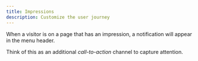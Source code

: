 ```yaml
---
title: Impressions
description: Customize the user journey
---
```


When a visitor is on a page that has an impression, a notification will appear in the menu header.

Think of this as an additional *call-to-action* channel to capture attention.
